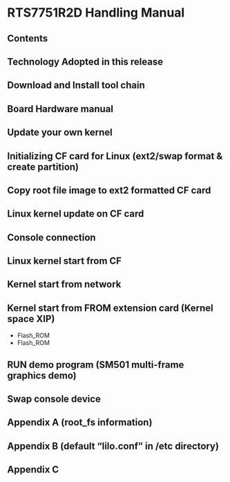 # RTS7751R2D Handling Manual
## Contents
## Technology Adopted in this release
## Download and Install tool chain
## Board Hardware manual
## Update your own kernel
## Initializing CF card for Linux (ext2/swap format & create partition)
## Copy root file image to ext2 formatted CF card
## Linux kernel update on CF card
## Console connection
## Linux kernel start from CF
## Kernel start from network
## Kernel start from FROM extension card (Kernel space XIP)
* Flash_ROM
* Flash_ROM
## RUN demo program (SM501 multi-frame graphics demo)
## Swap console device
## Appendix A (root\_fs information)
## Appendix B (default “lilo.conf” in /etc directory)
## Appendix C
